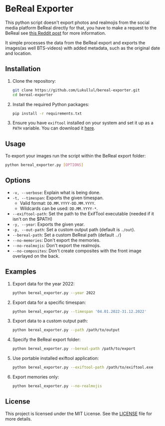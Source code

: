 # BeReal Exporter

This python script doesn't export photos and realmojis from the social media platform BeReal directly for that, you have to make a request to the BeReal see [this Reddit post](https://www.reddit.com/r/bereal_app/comments/19dl0yk/experiencetutorial_for_exporting_all_bereal/?utm_source=share&utm_medium=web3x&utm_name=web3xcss&utm_term=1&utm_content=share_button) for more information.

It simple processes the data from the BeReal export and exports the images(as well BTS-videos) with added metadata, such as the original date and location.

## Installation

1. Clone the repository:
    ```sh
    git clone https://github.com/Lukullul/bereal-exporter.git
    cd bereal-exporter
    ```

2. Install the required Python packages:
    ```sh
    pip install -r requirements.txt
    ```

3. Ensure you have `exiftool` installed on your system and set it up as a `PATH` variable. You can download it [here](https://exiftool.org/).

## Usage

To export your images run the script within the BeReal export folder:
```sh
python bereal_exporter.py [OPTIONS]
```

## Options

- `-v, --verbose`: Explain what is being done.
- `-t, --timespan`: Exports the given timespan. 
  - Valid format: `DD.MM.YYYY-DD.MM.YYYY`.
  - Wildcards can be used: `DD.MM.YYYY-*`.
- `--exiftool-path`: Set the path to the ExifTool executable (needed if it isn't on the $PATH)
- `-y, --year`: Exports the given year.
- `-p, --out-path`: Set a custom output path (default is `./out`).
- `--bereal-path`: Set a custom BeReal path (default `./`)
- `--no-memories`: Don't export the memories.
- `--no-realmojis`: Don't export the realmojis.
- `--no-composites`: Don't create composites with the front image overlayed on the back.

## Examples

1. Export data for the year 2022:
    ```sh
    python bereal_exporter.py --year 2022
    ```

2. Export data for a specific timespan:
    ```sh
    python bereal_exporter.py --timespan '04.01.2022-31.12.2022'
    ```

3. Export data to a custom output path:
    ```sh
    python bereal_exporter.py --path /path/to/output
    ```

4. Specify the BeReal export folder:
    ```sh
    python bereal_exporter.py --bereal-path /path/to/export
    ```

4. Use portable installed exiftool application:
    ```sh
    python bereal_exporter.py --exiftool-path /path/to/exiftool.exe
    ```

5. Export memories only:
    ```sh
    python bereal_exporter.py --no-realmojis
    ```

## License

This project is licensed under the MIT License. See the [LICENSE](LICENSE) file for more details.
